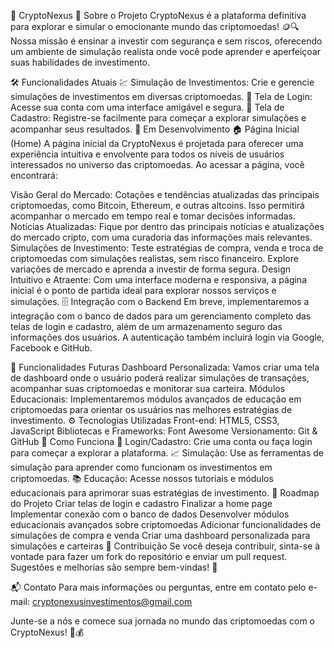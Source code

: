 🚀 CryptoNexus
🌟 Sobre o Projeto
CryptoNexus é a plataforma definitiva para explorar e simular o emocionante mundo das criptomoedas! 🪙🔍 Nossa missão é ensinar a investir com segurança e sem riscos, oferecendo um ambiente de simulação realista onde você pode aprender e aperfeiçoar suas habilidades de investimento.

🛠️ Funcionalidades Atuais
💹 Simulação de Investimentos: Crie e gerencie simulações de investimentos em diversas criptomoedas.
🔐 Tela de Login: Acesse sua conta com uma interface amigável e segura.
📝 Tela de Cadastro: Registre-se facilmente para começar a explorar simulações e acompanhar seus resultados.
🚧 Em Desenvolvimento
🏠 Página Inicial (Home)
A página inicial da CryptoNexus é projetada para oferecer uma experiência intuitiva e envolvente para todos os níveis de usuários interessados no universo das criptomoedas. Ao acessar a página, você encontrará:

Visão Geral do Mercado: Cotações e tendências atualizadas das principais criptomoedas, como Bitcoin, Ethereum, e outras altcoins. Isso permitirá acompanhar o mercado em tempo real e tomar decisões informadas.
Notícias Atualizadas: Fique por dentro das principais notícias e atualizações do mercado cripto, com uma curadoria das informações mais relevantes.
Simulações de Investimento: Teste estratégias de compra, venda e troca de criptomoedas com simulações realistas, sem risco financeiro. Explore variações de mercado e aprenda a investir de forma segura.
Design Intuitivo e Atraente: Com uma interface moderna e responsiva, a página inicial é o ponto de partida ideal para explorar nossos serviços e simulações.
🗄️ Integração com o Backend
Em breve, implementaremos a integração com o banco de dados para um gerenciamento completo das telas de login e cadastro, além de um armazenamento seguro das informações dos usuários. A autenticação também incluirá login via Google, Facebook e GitHub.

💼 Funcionalidades Futuras
Dashboard Personalizada: Vamos criar uma tela de dashboard onde o usuário poderá realizar simulações de transações, acompanhar suas criptomoedas e monitorar sua carteira.
Módulos Educacionais: Implementaremos módulos avançados de educação em criptomoedas para orientar os usuários nas melhores estratégias de investimento.
⚙️ Tecnologias Utilizadas
Front-end: HTML5, CSS3, JavaScript
Bibliotecas e Frameworks: Font Awesome
Versionamento: Git & GitHub
🚀 Como Funciona
🔑 Login/Cadastro: Crie uma conta ou faça login para começar a explorar a plataforma.
📈 Simulação: Use as ferramentas de simulação para aprender como funcionam os investimentos em criptomoedas.
📚 Educação: Acesse nossos tutoriais e módulos educacionais para aprimorar suas estratégias de investimento.
📅 Roadmap do Projeto
 Criar telas de login e cadastro
 Finalizar a home page
 Implementar conexão com o banco de dados
 Desenvolver módulos educacionais avançados sobre criptomoedas
 Adicionar funcionalidades de simulações de compra e venda
 Criar uma dashboard personalizada para simulações e carteiras
🤝 Contribuição
Se você deseja contribuir, sinta-se à vontade para fazer um fork do repositório e enviar um pull request. Sugestões e melhorias são sempre bem-vindas! 🌟

📬 Contato
Para mais informações ou perguntas, entre em contato pelo e-mail: cryptonexusinvestimentos@gmail.com

Junte-se a nós e comece sua jornada no mundo das criptomoedas com o CryptoNexus! 🚀💰